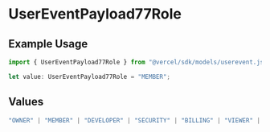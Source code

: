 # UserEventPayload77Role

## Example Usage

```typescript
import { UserEventPayload77Role } from "@vercel/sdk/models/userevent.js";

let value: UserEventPayload77Role = "MEMBER";
```

## Values

```typescript
"OWNER" | "MEMBER" | "DEVELOPER" | "SECURITY" | "BILLING" | "VIEWER" | "VIEWER_FOR_PLUS" | "CONTRIBUTOR"
```